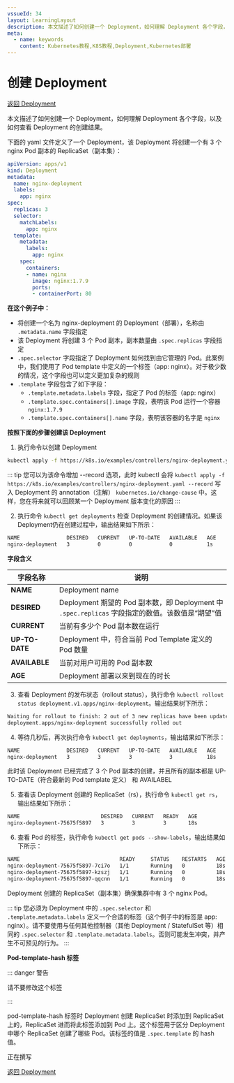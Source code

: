 ```yaml
---
vssueId: 34
layout: LearningLayout
description: 本文描述了如何创建一个 Deployment，如何理解 Deployment 各个字段，以及如何查看 Deployment 的创建结果
meta:
  - name: keywords
    content: Kubernetes教程,K8S教程,Deployment,Kubernetes部署
---
```


# 创建 Deployment

<AdSenseTitle/>

[返回 Deployment](./#deployment-概述)

本文描述了如何创建一个 Deployment，如何理解 Deployment 各个字段，以及如何查看 Deployment 的创建结果。

<el-tabs type="border-card">

<el-tab-pane label="使用 kubectl 创建 Deployment">

下面的 yaml 文件定义了一个 Deployment，该 Deployment 将创建一个有 3 个 nginx Pod 副本的 ReplicaSet（副本集）：

``` yaml
apiVersion: apps/v1
kind: Deployment
metadata:
  name: nginx-deployment
  labels:
    app: nginx
spec:
  replicas: 3
  selector:
    matchLabels:
      app: nginx
  template:
    metadata:
      labels:
        app: nginx
    spec:
      containers:
      - name: nginx
        image: nginx:1.7.9
        ports:
        - containerPort: 80
```

**在这个例子中：**

* 将创建一个名为 nginx-deployment 的 Deployment（部署），名称由 `.metadata.name` 字段指定
* 该 Deployment 将创建 3 个 Pod 副本，副本数量由 `.spec.replicas` 字段指定
* `.spec.selector` 字段指定了 Deployment 如何找到由它管理的 Pod。此案例中，我们使用了 Pod template 中定义的一个标签（app: nginx）。对于极少数的情况，这个字段也可以定义更加复杂的规则
* `.template` 字段包含了如下字段：
  * `.template.metadata.labels` 字段，指定了 Pod 的标签（app: nginx）
  * `.template.spec.containers[].image` 字段，表明该 Pod 运行一个容器 `nginx:1.7.9`
  * `.template.spec.containers[].name` 字段，表明该容器的名字是 `nginx`

**按照下面的步骤创建该 Deployment**

1. 执行命令以创建 Deployment
  ``` sh
  kubectl apply -f https://k8s.io/examples/controllers/nginx-deployment.yaml
  ```
  ::: tip
  您可以为该命令增加 --record 选项，此时 kubectl 会将 `kubectl apply -f https://k8s.io/examples/controllers/nginx-deployment.yaml --record` 写入 Deployment 的 annotation（注解） `kubernetes.io/change-cause` 中。这样，您在将来就可以回顾某一个 Deployment 版本变化的原因
  :::

2. 执行命令 `kubectl get deployments` 检查 Deployment 的创建情况。如果该 Deployment仍在创建过程中，输出结果如下所示：

  ``` sh
  NAME               DESIRED   CURRENT   UP-TO-DATE   AVAILABLE   AGE
  nginx-deployment   3         0         0            0           1s
  ```
  **字段含义**

  | 字段名称       | 说明                                                         |
  | -------------- | ------------------------------------------------------------ |
  | **NAME**       | Deployment name                                              |
  | **DESIRED**    | Deployment 期望的 Pod 副本数，即 Deployment 中 `.spec.replicas` 字段指定的数值。该数值是“期望”值 |
  | **CURRENT**    | 当前有多少个 Pod 副本数在运行                                |
  | **UP-TO-DATE** | Deployment 中，符合当前 Pod Template 定义的 Pod 数量 |
  | **AVAILABLE**  | 当前对用户可用的 Pod 副本数                                  |
  | **AGE**        | Deployment 部署以来到现在的时长                              |

3. 查看 Deployment 的发布状态（rollout status），执行命令 `kubectl rollout status deployment.v1.apps/nginx-deployment`。输出结果树下所示：

  ```sh
  Waiting for rollout to finish: 2 out of 3 new replicas have been updated...
  deployment.apps/nginx-deployment successfully rolled out
  ```

4. 等待几秒后，再次执行命令 `kubectl get deployments`，输出结果如下所示：

  ```sh
  NAME               DESIRED   CURRENT   UP-TO-DATE   AVAILABLE   AGE
  nginx-deployment   3         3         3            3           18s
  ```
  此时该 Deployment 已经完成了 3 个 Pod 副本的创建，并且所有的副本都是 UP-TO-DATE（符合最新的 Pod template 定义） 和 AVAILABEL

5. 查看该 Deployment 创建的 ReplicaSet（rs），执行命令 `kubectl get rs`，输出结果如下所示：

  ``` sh
  NAME                          DESIRED   CURRENT   READY   AGE
  nginx-deployment-75675f5897   3         3         3       18s
  ```

6. 查看 Pod 的标签，执行命令 `kubectl get pods --show-labels`，输出结果如下所示：

  ```sh
  NAME                                READY     STATUS    RESTARTS   AGE       LABELS
  nginx-deployment-75675f5897-7ci7o   1/1       Running   0          18s       app=nginx,pod-template-hash=3123191453
  nginx-deployment-75675f5897-kzszj   1/1       Running   0          18s       app=nginx,pod-template-hash=3123191453
  nginx-deployment-75675f5897-qqcnn   1/1       Running   0          18s       app=nginx,pod-template-hash=3123191453
  ```

  Deployment 创建的 ReplicaSet（副本集）确保集群中有 3 个 nginx Pod。

  ::: tip
  您必须为 Deployment 中的 `.spec.selector` 和 `.template.metadata.labels` 定义一个合适的标签（这个例子中的标签是 app: nginx）。请不要使用与任何其他控制器（其他 Deployment / StatefulSet 等）相同的 `.spec.selector` 和 `.template.metadata.labels`。否则可能发生冲突，并产生不可预见的行为。
  :::


**Pod-template-hash 标签**

::: danger 警告

请不要修改这个标签

:::

pod-template-hash 标签时 Deployment 创建 ReplicaSet 时添加到 ReplicaSet 上的，ReplicaSet 进而将此标签添加到 Pod 上。这个标签用于区分 Deployment 中哪个 ReplicaSet 创建了哪些 Pod。该标签的值是 `.spec.template` 的 hash 值。


</el-tab-pane>

<el-tab-pane label="使用 Kuboard 创建 Deployment">

正在撰写

</el-tab-pane>

</el-tabs>


[返回 Deployment](./#deployment-概述)
